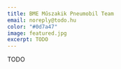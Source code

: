 ```yaml
---
title: BME Műszakik Pneumobil Team
email: noreply@todo.hu
color: "#0d7a47"
image: featured.jpg
excerpt: TODO
---
```


TODO
